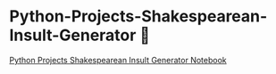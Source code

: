 # Python-Projects-Shakespearean-Insult-Generator 🐍
[Python Projects Shakespearean Insult Generator Notebook]()
